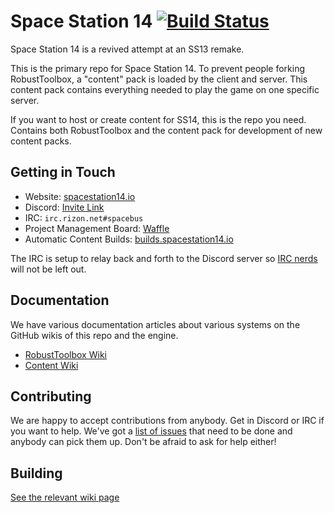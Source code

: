 # Space Station 14 [![Build Status](https://travis-ci.org/space-wizards/space-station-14-content.svg?branch=master)](https://travis-ci.org/space-wizards/space-station-14-content)

Space Station 14 is a revived attempt at an SS13 remake.

This is the primary repo for Space Station 14. To prevent people forking RobustToolbox, a "content" pack is loaded by the client and server. This content pack contains everything needed to play the game on one specific server.

If you want to host or create content for SS14, this is the repo you need. Contains both RobustToolbox and the content pack for development of new content packs.

## Getting in Touch

* Website: [spacestation14.io](https://spacestation14.io/)
* Discord: [Invite Link](https://discord.gg/t2jac3p)
* IRC: `irc.rizon.net#spacebus`
* Project Management Board: [Waffle](https://waffle.io/space-wizards/space-station-14)
* Automatic Content Builds: [builds.spacestation14.io](https://builds.spacestation14.io)

The IRC is setup to relay back and forth to the Discord server so [IRC nerds](https://xkcd.com/1782/) will not be left out.

## Documentation

We have various documentation articles about various systems on the GitHub wikis of this repo and the engine.

* [RobustToolbox Wiki](https://github.com/space-wizards/RobustToolbox/wiki)
* [Content Wiki](https://github.com/space-wizards/space-station-14/wiki)

## Contributing

We are happy to accept contributions from anybody. Get in Discord or IRC if you want to help. We've got a [list of issues](https://github.com/space-wizards/space-station-14-content/issues) that need to be done and anybody can pick them up. Don't be afraid to ask for help either!

## Building

[See the relevant wiki page](https://github.com/space-wizards/space-station-14/wiki/Getting-Started)
